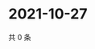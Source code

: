 # 2021-10-27

共 0 条

<!-- BEGIN WEIBO -->
<!-- 最后更新时间 Wed Oct 27 2021 05:07:43 GMT+0800 (China Standard Time) -->

<!-- END WEIBO -->
